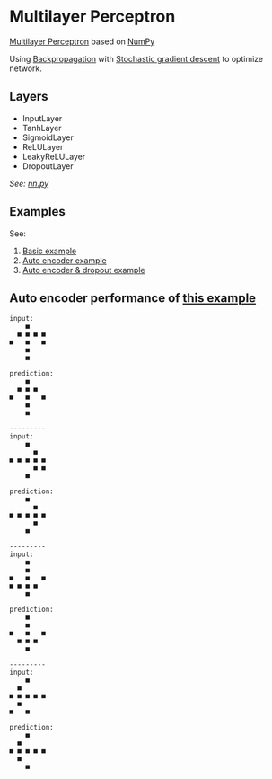# Multilayer Perceptron

[Multilayer Perceptron](https://en.wikipedia.org/wiki/Multilayer_perceptron) based on [NumPy](http://www.numpy.org/)

Using [Backpropagation](https://en.wikipedia.org/wiki/Backpropagation) with [Stochastic gradient descent](https://en.wikipedia.org/wiki/Stochastic_gradient_descent) to optimize network.

## Layers

* InputLayer
* TanhLayer
* SigmoidLayer
* ReLULayer
* LeakyReLULayer
* DropoutLayer

*See: [nn.py](nn.py)*

## Examples

See:

1. [Basic example](test.py)
2. [Auto encoder example](auto_encoder.py)
3. [Auto encoder & dropout example](auto_encoder_dropout.py)

## Auto encoder performance of [this example](auto_encoder.py)

```
input:
    ■
  ■ ■ ■ ■
■   ■   ■
    ■
    ■

prediction:
    ■
  ■ ■ ■
■   ■   ■
    ■
    ■

---------
input:
    ■
      ■
■ ■ ■ ■ ■
      ■ ■
    ■

prediction:
    ■
      ■
■ ■ ■ ■ ■
      ■
    ■

---------
input:
    ■
    ■
■   ■   ■
■ ■ ■ ■
    ■

prediction:
    ■
    ■
■   ■   ■
  ■ ■ ■
    ■

---------
input:
    ■
  ■
■ ■ ■ ■ ■
  ■
■   ■

prediction:
    ■
  ■
■ ■ ■ ■ ■
  ■
    ■
```
